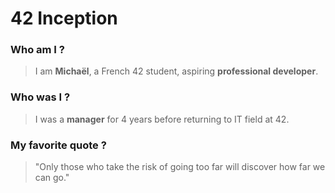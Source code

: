 # 42 Inception

### Who am I ?


> I am **Michaël**, a French 42 student, aspiring **professional developer**.


### Who was I ?


> I was a **manager** for 4 years before returning to IT field at 42.


### My favorite quote ?


> "Only those who take the risk of going too far will discover how far we can go."